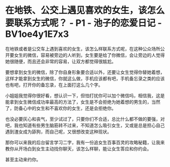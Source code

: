 # 在地铁、公交上遇见喜欢的女生，该怎么要联系方式呢？ - P1 - 池子的恋爱日记 - BV1oe4y1E7x3

在地铁或者是公交车上遇到喜欢的女生，该怎么样联系方式呢，在这种公众场所公开要女生的微信，容易被旁边的人听到，女生要是给了你微信，会让旁边的人觉得她很随便，而且还会非常的容易，让双方都觉得很尴尬。

要想拿到女生的微信，除了你自身形象要合适以外，还要让女生觉得你替她着想，这样才能拿到女生的微信，你就这么做，手机应该都有吧，手机备忘录之类的应该也有吧，打开你的备忘录，在上面打这么几个字。

小姐姐我觉得你很好看，想认识一下，但怕打扰你可以加个微信吗，相信我，这是能拿到女生微信成功率最高的方法了，女生是不会拒绝为她着想的男生的，当然了，防备心中的女生和不喜欢你的女生，还是会拒绝你。

也没必要灰心和丧气，至少试过了，只要你们不合适，总比什么都不做的要强，对吧，我也知道有些男生脑筋转不过来，不知道怎么吸引女生，又或是总是担心自己遇到渣女成为舔狗，而自己呢，又很想改变这种现状。

那你可以来我的后台留言学习二字，我有一份追女生百事百灵的攻略秘籍，让我来教你从开场白到女生主动找你聊天，该怎么样聊，能让女生答应和你约会。

甚至主动来约你。